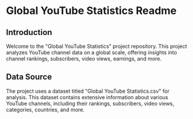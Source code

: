 # Global YouTube Statistics Readme

## Introduction

Welcome to the "Global YouTube Statistics" project repository. This project analyzes YouTube channel data on a global scale, offering insights into channel rankings, subscribers, video views, earnings, and more.

## Data Source

The project uses a dataset titled "Global YouTube Statistics.csv" for analysis. This dataset contains extensive information about various YouTube channels, including their rankings, subscribers, video views, categories, countries, and more.

